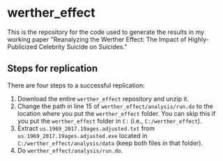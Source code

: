 # werther_effect
This is the repository for the code used to generate the results in my working paper "Reanalyzing the Werther Effect: The Impact of Highly-Publicized Celebrity Suicide on Suicides."

## Steps for replication

There are four steps to a successful replication:

1. Download the entire ````werther_effect```` repository and unzip it. 
2. Change the path in line 15 of ````werther_effect/analysis/run.do```` to the location where you put the ````werther_effect```` folder. You can skip this if you put the ````werther_effect```` folder in ````C:```` (i.e., ````C:/werther_effect````).
3. Extract ````us.1969_2017.19ages.adjusted.txt```` from ````us.1969_2017.19ages.adjusted.exe```` located in ````C:/werther_effect/analysis/data```` (keep both files in that folder).
4. Do ````werther_effect/analysis/run.do````.
